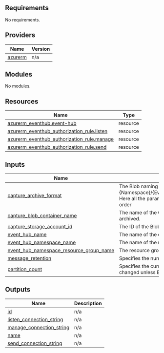 <!-- BEGIN_TF_DOCS -->
## Requirements

No requirements.

## Providers

| Name | Version |
|------|---------|
| <a name="provider_azurerm"></a> [azurerm](#provider\_azurerm) | n/a |

## Modules

No modules.

## Resources

| Name | Type |
|------|------|
| [azurerm_eventhub.event-hub](https://registry.terraform.io/providers/hashicorp/azurerm/latest/docs/resources/eventhub) | resource |
| [azurerm_eventhub_authorization_rule.listen](https://registry.terraform.io/providers/hashicorp/azurerm/latest/docs/resources/eventhub_authorization_rule) | resource |
| [azurerm_eventhub_authorization_rule.manage](https://registry.terraform.io/providers/hashicorp/azurerm/latest/docs/resources/eventhub_authorization_rule) | resource |
| [azurerm_eventhub_authorization_rule.send](https://registry.terraform.io/providers/hashicorp/azurerm/latest/docs/resources/eventhub_authorization_rule) | resource |

## Inputs

| Name | Description | Type | Default | Required |
|------|-------------|------|---------|:--------:|
| <a name="input_capture_archive_format"></a> [capture\_archive\_format](#input\_capture\_archive\_format) | The Blob naming convention for archiving. e.g. {Namespace}/{EventHub}/{PartitionId}/{Year}/{Month}/{Day}/{Hour}/{Minute}/{Second}. Here all the parameters (Namespace,EventHub .. etc) are mandatory irrespective of order | `string` | `"{Namespace}/{EventHub}-{PartitionId}/{Year}-{Month}-{Day}/{Hour}:{Minute}:{Second}"` | no |
| <a name="input_capture_blob_container_name"></a> [capture\_blob\_container\_name](#input\_capture\_blob\_container\_name) | The name of the Container within the Blob Storage Account where messages should be archived. | `string` | `"eventhub"` | no |
| <a name="input_capture_storage_account_id"></a> [capture\_storage\_account\_id](#input\_capture\_storage\_account\_id) | The ID of the Blob Storage Account where messages should be archived. | `string` | n/a | yes |
| <a name="input_event_hub_name"></a> [event\_hub\_name](#input\_event\_hub\_name) | The name of the event hub | `string` | n/a | yes |
| <a name="input_event_hub_namespace_name"></a> [event\_hub\_namespace\_name](#input\_event\_hub\_namespace\_name) | The name of the namespace to create the hub in. | `string` | n/a | yes |
| <a name="input_event_hub_namespace_resource_group_name"></a> [event\_hub\_namespace\_resource\_group\_name](#input\_event\_hub\_namespace\_resource\_group\_name) | The resource group name of the namespace | `string` | n/a | yes |
| <a name="input_message_retention"></a> [message\_retention](#input\_message\_retention) | Specifies the number of days to retain the events for this Event Hub. | `number` | `7` | no |
| <a name="input_partition_count"></a> [partition\_count](#input\_partition\_count) | Specifies the current number of shards on the Event Hub. partition\_count cannot be changed unless Eventhub Namespace SKU is Premium. Premium is not set for DEV | `number` | `5` | no |

## Outputs

| Name | Description |
|------|-------------|
| <a name="output_id"></a> [id](#output\_id) | n/a |
| <a name="output_listen_connection_string"></a> [listen\_connection\_string](#output\_listen\_connection\_string) | n/a |
| <a name="output_manage_connection_string"></a> [manage\_connection\_string](#output\_manage\_connection\_string) | n/a |
| <a name="output_name"></a> [name](#output\_name) | n/a |
| <a name="output_send_connection_string"></a> [send\_connection\_string](#output\_send\_connection\_string) | n/a |
<!-- END_TF_DOCS -->